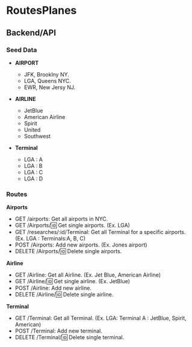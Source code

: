 # RoutesPlanes
## Backend/API 

### Seed Data
- **AIRPORT**
  - JFK, Brooklny NY.
  - LGA, Queens NYC.
  - EWR, New Jersy NJ.
 
- **AIRLINE**
  - JetBlue
  - American Airline
  - Spirit
  - United
  - Southwest


- **Terminal**
  - LGA : A
  - LGA : B
  - LGA : C
  - LGA : D


### Routes

**Airports**
- GET /airports: Get all airports in NYC.
- GET /Airports/:id: Get single airports. (Ex. LGA)
- GET /researches/:id/Terminal: Get all Terminal for a specific airports. (Ex. LGA : Terminals:A, B, C)
- POST /Airports: Add new airports. (Ex. Jones airport)
- DELETE /Airports/:id: Delete single airports.

**Airline**
- GET /Airline: Get all Airline.  (Ex. Jet Blue, American Airline)
- GET /Airline/:id: Get single airline. (Ex. JetBlue)
- POST /Airline: Add new airline.
- DELETE /Airline/:id: Delete single airline.

**Terminal**
- GET /Terminal: Get all Terminal. (Ex. LGA: Terminal A : JetBlue, Spirit, American)
- POST /Terminal: Add new terminal.
- DELETE /Terminal/:id: Delete single terminal.
